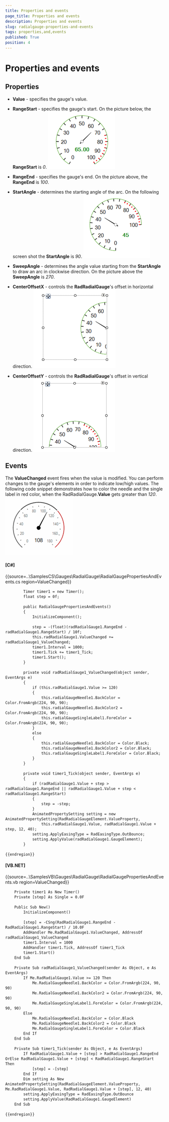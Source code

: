```yaml
---
title: Properties and events
page_title: Properties and events
description: Properties and events
slug: radialgauge-properties-and-events
tags: properties,and,events
published: True
position: 4
---
```


# Properties and events



## Properties

* __Value__ - specifies the gauge's value.
            

* __RangeStart__ - specifies the gauge's start. On the picture below, the __RangeStart__
              is *0*.
            ![radialgauge-properties-and-events 001](images/radialgauge-properties-and-events001.png)

* __RangeEnd__ - specifies the gauge's end. On the picture above, the __RangeEnd__
              is *100*.
            

* __StartAngle__ - determines the starting angle of the arc. On the following screen shot the
              __StartAngle__ is *90*.
            ![radialgauge-properties-and-events 002](images/radialgauge-properties-and-events002.png)

* __SweepAngle__ - determines the angle value starting from the __StartAngle__ to
              draw an arc in clockwise direction. On the picture above the  __SweepAngle__ is *270*.
            

* __CenterOffsetX__ - controls the __RadRadialGauge__'s offset in horizontal direction.
            ![radialgauge-properties-and-events 003](images/radialgauge-properties-and-events003.png)

* __CenterOffsetY__ - controls the __RadRadialGauge__'s offset in vertical direction.
            ![radialgauge-properties-and-events 004](images/radialgauge-properties-and-events004.png)

## Events

The __ValueChanged__ event fires when the value is modified. You can perform changes to the gauge's elements
         in order to indicate low/high values. The following code snippet demonstrates how to color the needle and the single label in red color,
         when the RadRadialGauge.__Value__ gets greater than *120*.
        ![radialgauge-properties-and-events 005](images/radialgauge-properties-and-events005.gif)

#### __[C#]__

{{source=..\SamplesCS\Gauges\RadialGauge\RadialGaugePropertiesAndEvents.cs region=ValueChanged}}
	        
	        Timer timer1 = new Timer();
	        float step = 0f; 
	        
	        public RadialGaugePropertiesAndEvents()
	        {
	            InitializeComponent();
	            
	            step = -(float)(radRadialGauge1.RangeEnd - radRadialGauge1.RangeStart) / 10f;
	            this.radRadialGauge1.ValueChanged += radRadialGauge1_ValueChanged;
	            timer1.Interval = 1000;
	            timer1.Tick += timer1_Tick;
	            timer1.Start();
	        }
	        
	        private void radRadialGauge1_ValueChanged(object sender, EventArgs e)
	        {
	            if (this.radRadialGauge1.Value >= 120)
	            {
	                this.radialGaugeNeedle1.BackColor = Color.FromArgb(224, 90, 90);
	                this.radialGaugeNeedle1.BackColor2 = Color.FromArgb(224, 90, 90);
	                this.radialGaugeSingleLabel1.ForeColor = Color.FromArgb(224, 90, 90);
	            }
	            else
	            {
	                this.radialGaugeNeedle1.BackColor = Color.Black;
	                this.radialGaugeNeedle1.BackColor2 = Color.Black;
	                this.radialGaugeSingleLabel1.ForeColor = Color.Black;
	            }
	        }
	        
	        private void timer1_Tick(object sender, EventArgs e)
	        {
	            if (radRadialGauge1.Value + step > radRadialGauge1.RangeEnd || radRadialGauge1.Value + step < radRadialGauge1.RangeStart)
	            {
	                step = -step;
	            }
	            AnimatedPropertySetting setting = new AnimatedPropertySetting(RadRadialGaugeElement.ValueProperty,
	                this.radRadialGauge1.Value, radRadialGauge1.Value + step, 12, 40);
	            setting.ApplyEasingType = RadEasingType.OutBounce;
	            setting.ApplyValue(radRadialGauge1.GaugeElement);
	        }
	    
	{{endregion}}



#### __[VB.NET]__

{{source=..\SamplesVB\Gauges\RadialGauge\RadialGaugePropertiesAndEvents.vb region=ValueChanged}}
	
	    Private timer1 As New Timer()
	    Private [step] As Single = 0.0F
	
	    Public Sub New()
	        InitializeComponent()
	
	        [step] = -CSng(RadRadialGauge1.RangeEnd - RadRadialGauge1.RangeStart) / 10.0F
	        AddHandler Me.RadRadialGauge1.ValueChanged, AddressOf radRadialGauge1_ValueChanged
	        timer1.Interval = 1000
	        AddHandler timer1.Tick, AddressOf timer1_Tick
	        timer1.Start()
	    End Sub
	
	    Private Sub radRadialGauge1_ValueChanged(sender As Object, e As EventArgs)
	        If Me.RadRadialGauge1.Value >= 120 Then
	            Me.RadialGaugeNeedle1.BackColor = Color.FromArgb(224, 90, 90)
	            Me.RadialGaugeNeedle1.BackColor2 = Color.FromArgb(224, 90, 90)
	            Me.RadialGaugeSingleLabel1.ForeColor = Color.FromArgb(224, 90, 90)
	        Else
	            Me.RadialGaugeNeedle1.BackColor = Color.Black
	            Me.RadialGaugeNeedle1.BackColor2 = Color.Black
	            Me.RadialGaugeSingleLabel1.ForeColor = Color.Black
	        End If
	    End Sub
	
	    Private Sub timer1_Tick(sender As Object, e As EventArgs)
	        If RadRadialGauge1.Value + [step] > RadRadialGauge1.RangeEnd OrElse RadRadialGauge1.Value + [step] < RadRadialGauge1.RangeStart Then
	            [step] = -[step]
	        End If
	        Dim setting As New AnimatedPropertySetting(RadRadialGaugeElement.ValueProperty, Me.RadRadialGauge1.Value, RadRadialGauge1.Value + [step], 12, 40)
	        setting.ApplyEasingType = RadEasingType.OutBounce
	        setting.ApplyValue(RadRadialGauge1.GaugeElement)
	    End Sub
	
	{{endregion}}


